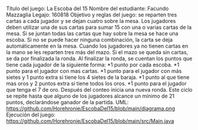 Título del juego: La Escoba del 15
Nombre del estudiante: Facundo Mazzaglia
Legajo: 160818
Objetivo y reglas del juego: se reparten tres cartas a cada jugador y se dejan cuatro sobre la mesa. 
Los jugadores deben utilizar una de sus cartas para sumar 15 con una o varias cartas de la mesa. Si se juntan todas las cartas que hay sobre la mesa se hace una escoba.
Si no se puede hacer ninguna combinación, la carta se deja automáticamente en la mesa.
Cuando los jugadores ya no tienen cartas en la mano se les reparten tres más del mazo. Si el mazo se queda sin cartas, se da por finalizada la ronda.
Al finalizar la ronda, se cuentan los puntos que tiene cada jugador de la siguiente forma:
*1 punto por cada escoba.
*1 punto para el jugador con mas cartas.
*1 punto para el jugador con más sietes y 1 punto extra si tiene los 4 sietes de la baraja.
*1 punto al que tiene mas oros y 2 puntos extra si tiene todos los oros.
*1 punto para el jugador que tenga el 7 de oro.
Después del conteo inicia una nueva ronda. Este ciclo se repite hasta que alguno de los jugadores alcance un mínimo de 21 puntos, declarándose ganador de la partida.
UML: https://github.com/Horehronie/EscobaDel15/blob/main/diagrama.png
Ejecución del juego: https://github.com/Horehronie/EscobaDel15/blob/main/src/Main.java
